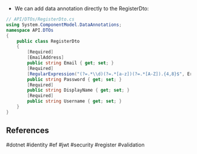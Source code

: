 
* We can add data annotation directly to the RegisterDto:

``` c#
// API/DTOs/RegisterDto.cs
using System.ComponentModel.DataAnnotations;
namespace API.DTOs
{
    public class RegisterDto
    {
        [Required]
        [EmailAddress]
        public string Email { get; set; }
        [Required]
        [RegularExpression("(?=.*\\d)(?=.*[a-z])(?=.*[A-Z]).{4,8}$", ErrorMessage = "Password must be complex")]
        public string Password { get; set; }
        [Required]
        public string DisplayName { get; set; }
        [Required]
        public string Username { get; set; }
    }
}
```
## References

#dotnet #identity #ef #jwt #security #register #validation

